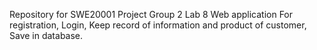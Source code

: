 Repository for SWE20001 Project Group 2 Lab 8
Web application For registration, Login, Keep record of information and product of customer, Save in database.
